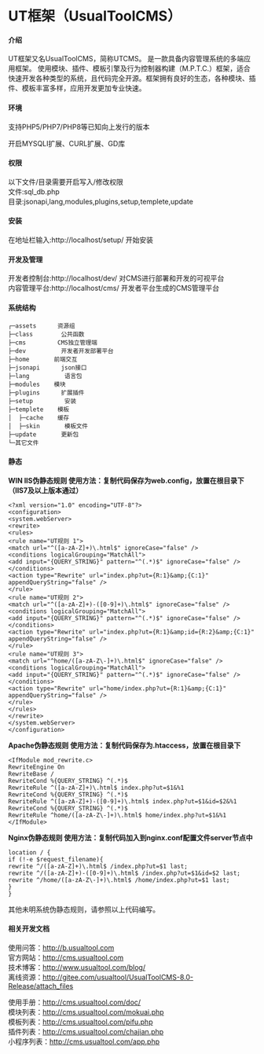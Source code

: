 # UT框架（UsualToolCMS）

#### 介绍
UT框架又名UsualToolCMS，简称UTCMS。
是一款具备内容管理系统的多端应用框架。
使用模块、插件、模板引擎及行为控制器构建（M.P.T.C.）框架，适合快速开发各种类型的系统，且代码完全开源。框架拥有良好的生态，各种模块、插件、模板丰富多样，应用开发更加专业快速。

#### 环境
支持PHP5/PHP7/PHP8等已知向上发行的版本

开启MYSQLI扩展、CURL扩展、GD库

#### 权限
以下文件/目录需要开启写入/修改权限                                                                
文件:sql_db.php                                                                                   
目录:jsonapi,lang,modules,plugins,setup,templete,update 

#### 安装
在地址栏输入:http://localhost/setup/ 开始安装 

#### 开发及管理
开发者控制台:http://localhost/dev/ 对CMS进行部署和开发的可视平台                                  
内容管理平台:http://localhost/cms/ 开发者平台生成的CMS管理平台 

#### 系统结构

```
┌─assets      资源组
├─class        公共函数  
├─cms         CMS独立管理端
├─dev          开发者开发部署平台
├─home       前端交互
├─jsonapi      json接口
├─lang          语言包
├─modules    模块
├─plugins      扩展插件
├─setup         安装
├─templete    模板
│  ├─cache    缓存 
│  ├─skin       模板文件
├─update       更新包
└─其它文件
```


#### 静态
 **WIN IIS伪静态规则
使用方法：复制代码保存为web.config，放置在根目录下（IIS7及以上版本通过）** 

```
<?xml version="1.0" encoding="UTF-8"?>
<configuration>
<system.webServer>
<rewrite>
<rules>
<rule name="UT规则 1">
<match url="^([a-zA-Z]+)\.html$" ignoreCase="false" />
<conditions logicalGrouping="MatchAll">
<add input="{QUERY_STRING}" pattern="^(.*)$" ignoreCase="false" />
</conditions>
<action type="Rewrite" url="index.php?ut={R:1}&amp;{C:1}" appendQueryString="false" />
</rule>
<rule name="UT规则 2">
<match url="^([a-zA-Z]+)-([0-9]+)\.html$" ignoreCase="false" />
<conditions logicalGrouping="MatchAll">
<add input="{QUERY_STRING}" pattern="^(.*)$" ignoreCase="false" />
</conditions>
<action type="Rewrite" url="index.php?ut={R:1}&amp;id={R:2}&amp;{C:1}" appendQueryString="false" />
</rule>
<rule name="UT规则 3">
<match url="^home/([a-zA-Z\-]+)\.html$" ignoreCase="false" />
<conditions logicalGrouping="MatchAll">
<add input="{QUERY_STRING}" pattern="^(.*)$" ignoreCase="false" />
</conditions>
<action type="Rewrite" url="home/index.php?ut={R:1}&amp;{C:1}" appendQueryString="false" />
</rule>
</rules>
</rewrite>
</system.webServer>
</configuration>
```

 **Apache伪静态规则
使用方法：复制代码保存为.htaccess，放置在根目录下** 

```
<IfModule mod_rewrite.c>
RewriteEngine On
RewriteBase /
RewriteCond %{QUERY_STRING} ^(.*)$
RewriteRule ^([a-zA-Z]+)\.html$ index.php?ut=$1&%1
RewriteCond %{QUERY_STRING} ^(.*)$
RewriteRule ^([a-zA-Z]+)-([0-9]+)\.html$ index.php?ut=$1&id=$2&%1
RewriteCond %{QUERY_STRING} ^(.*)$
RewriteRule ^home/([a-zA-Z\-]+)\.html$ home/index.php?ut=$1&%1
</IfModule>
```

 **Nginx伪静态规则
使用方法：复制代码加入到nginx.conf配置文件server节点中** 

```
location / {
if (!-e $request_filename){
rewrite ^/([a-zA-Z]+)\.html$ /index.php?ut=$1 last;
rewrite ^/([a-zA-Z]+)-([0-9]+)\.html$ /index.php?ut=$1&id=$2 last;
rewrite ^/home/([a-zA-Z\-]+)\.html$ /home/index.php?ut=$1 last;
}
}
```

其他未明系统伪静态规则，请参照以上代码编写。

#### 相关开发文档
使用问答：http://b.usualtool.com                                                                                         
官方网站：http://cms.usualtool.com                                                                 
技术博客：http://www.usualtool.com/blog/                                                           
离线资源：http://gitee.com/usualtool/UsualToolCMS-8.0-Release/attach_files

使用手册：http://cms.usualtool.com/doc/                                                           
模块列表：http://cms.usualtool.com/mokuai.php                                                     
模板列表：http://cms.usualtool.com/pifu.php                                                       
插件列表：http://cms.usualtool.com/chajian.php                                                    
小程序列表：http://cms.usualtool.com/app.php